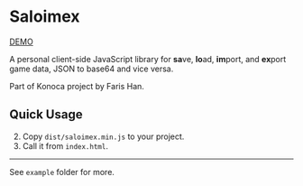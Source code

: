 # Saloimex

[DEMO](https://farishan.github.io/saloimex/example/)

A personal client-side JavaScript library for **sa**ve, **lo**ad, **im**port, and **ex**port game data, JSON to base64 and vice versa.

Part of Konoca project by Faris Han.

## Quick Usage

2. Copy `dist/saloimex.min.js` to your project.
3. Call it from `index.html`.

---

See `example` folder for more.

